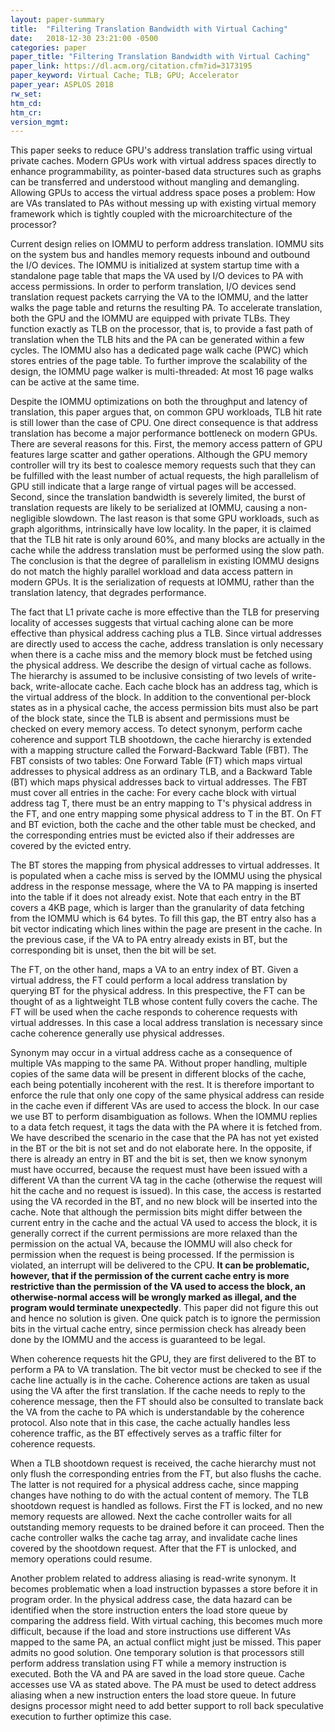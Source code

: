 ```yaml
---
layout: paper-summary
title:  "Filtering Translation Bandwidth with Virtual Caching"
date:   2018-12-30 23:21:00 -0500
categories: paper
paper_title: "Filtering Translation Bandwidth with Virtual Caching"
paper_link: https://dl.acm.org/citation.cfm?id=3173195
paper_keyword: Virtual Cache; TLB; GPU; Accelerator
paper_year: ASPLOS 2018
rw_set: 
htm_cd: 
htm_cr: 
version_mgmt: 
---
```


This paper seeks to reduce GPU's address translation traffic using virtual private caches. Modern GPUs work with
virtual address spaces directly to enhance programmability, as pointer-based data structures such as graphs can be 
transferred and understood without mangling and demangling. Allowing GPUs to access the virtual address space poses a 
problem: How are VAs translated to PAs without messing up with existing virtual memory framework which is tightly coupled
with the microarchitecture of the processor? 

Current design relies on IOMMU to perform address translation. IOMMU sits on the system bus and handles memory requests 
inbound and outbound the I/O devices. The IOMMU is initialized at system startup time with a standalone page table that
maps the VA used by I/O devices to PA with access permissions. In order to perform translation, I/O devices send translation
request packets carrying the VA to the IOMMU, and the latter walks the page table and returns the resulting PA. To accelerate
translation, both the GPU and the IOMMU are equipped with private TLBs. They function exactly as TLB on the processor, that is,
to provide a fast path of translation when the TLB hits and the PA can be generated within a few cycles. The IOMMU also 
has a dedicated page walk cache (PWC) which stores entries of the page table. To further improve the scalability of the design,
the IOMMU page walker is multi-threaded: At most 16 page walks can be active at the same time. 

Despite the IOMMU optimizations on both the throughput and latency of translation, this paper argues that, on common GPU 
workloads, TLB hit rate is still lower than the case of CPU. One direct consequence is that address translation has become a 
major performance bottleneck on modern GPUs. There are several reasons for this. First, the memory access pattern of GPU 
features large scatter and gather operations. Although the GPU memory controller will try its best to coalesce memory 
requests such that they can be fulfilled with the least number of actual requests, the high parallelism of GPU still 
indicate that a large range of virtual pages will be accessed. Second, since the translation bandwidth is severely limited, 
the burst of translation requests are likely to be serialized at IOMMU, causing a non-negligible slowdown. The last reason
is that some GPU workloads, such as graph algorithms, intrinsically have low locality. In the paper, it is claimed that
the TLB hit rate is only around 60%, and many blocks are actually in the cache while the address translation must be 
performed using the slow path. The conclusion is that the degree of parallelism in existing IOMMU designs do not 
match the highly parallel workload and data access pattern in modern GPUs. It is the serialization of requests at IOMMU,
rather than the translation latency, that degrades performance.

The fact that L1 private cache is more effective than the TLB for preserving locality of accesses suggests that virtual
caching alone can be more effective than physical address caching plus a TLB. Since virtual addresses are directly
used to access the cache, address translation is only necessary when there is a cache miss and the memory block must
be fetched using the physical address. We describe the design of virtual cache as follows. The hierarchy is assumed to 
be inclusive consisting of two levels of write-back, write-allocate cache. Each cache block has an address tag, which is the 
virtual address of the block. In addition to the conventional per-block states as in a physical cache, the access 
permission bits must also be part of the block state, since the TLB is absent and permissions must be checked on every 
memory access. To detect synonym, perform cache coherence and support TLB shootdown, the cache hierarchy is extended 
with a mapping structure called the Forward-Backward Table (FBT). The FBT consists of two tables: One Forward Table (FT)
which maps virtual addresses to physical address as an ordinary TLB, and a Backward Table (BT) which maps physical
addresses back to virtual addresses. The FBT must cover all entries in the cache: For every cache block with virtual 
address tag T, there must be an entry mapping to T's physical address in the FT, and one entry mapping some physical 
address to T in the BT. On FT and BT eviction, both the cache and the other table must be checked, and the corresponding
entries must be evicted also if their addresses are covered by the evicted entry. 

The BT stores the mapping from physical addresses to virtual addresses. It is populated when a cache miss is served by 
the IOMMU using the physical address in the response message, where the VA to PA mapping is inserted into the table if
it does not already exist. Note that each entry in the BT covers a 4KB page, which is larger than the granularity of 
data fetching from the IOMMU which is 64 bytes. To fill this gap, the BT entry also has a bit vector indicating which 
lines within the page are present in the cache. In the previous case, if the VA to PA entry already exists in BT, 
but the corresponding bit is unset, then the bit will be set.

The FT, on the other hand, maps a VA to an entry index of BT. Given a virtual address, the FT could perform a 
local address translation by querying BT for the physical address. In this prespective, the FT can be thought of 
as a lightweight TLB whose content fully covers the cache. The FT will be used when the cache responds to coherence
requests with virtual addresses. In this case a local address translation is necessary since cache coherence 
generally use physical addresses.

Synonym may occur in a virtual address cache as a consequence of multiple VAs mapping to the same PA. Without proper 
handling, multiple copies of the same data will be present in different blocks of the cache, each being potentially 
incoherent with the rest. It is therefore important to enforce the rule that only one copy of the same physical address 
can reside in the cache even if different VAs are used to access the block. In our case we use BT to perform disambiguation 
as follows. When the IOMMU replies to a data fetch request, it tags the data with the PA where it is fetched from.
We have described the scenario in the case that the PA has not yet existed in the BT or the bit is not set and do not 
elaborate here. In the opposite, if there is already an entry in BT and the bit is set, then we know synonym must have 
occurred, because the request must have been issued with a different VA than the current VA tag in the cache (otherwise 
the request will hit the cache and no request is issued). In this case, the access is restarted using the VA recorded 
in the BT, and no new block will be inserted into the cache. Note that although the permission bits might differ
between the current entry in the cache and the actual VA used to access the block, it is generally correct if the 
current permissions are more relaxed than the permission on the actual VA, because the IOMMU will also check for 
permission when the request is being processed. If the permission is violated, an interrupt will be delivered to the 
CPU. **It can be problematic, however, that if the permission of the current cache entry is more restrictive than 
the permission of the VA used to access the block, an otherwise-normal access will be wrongly marked as illegal,
and the program would terminate unexpectedly**. This paper did not figure this out and hence no solution is given.
One quick patch is to ignore the permission bits in the virtual cache entry, since permission check has already
been done by the IOMMU and the access is guaranteed to be legal.

When coherence requests hit the GPU, they are first delivered to the BT to perform a PA to VA translation. The bit 
vector must be checked to see if the cache line actually is in the cache. Coherence actions are taken as usual
using the VA after the first translation. If the cache needs to reply to the coherence message, then the FT
should also be consulted to translate back the VA from the cache to PA which is understandable by the coherence protocol.
Also note that in this case, the cache actually handles less coherence traffic, as the BT effectively serves as a 
traffic filter for coherence requests.

When a TLB shootdown request is received, the cache hierarchy must not only flush the corresponding entries from the 
FT, but also flushs the cache. The latter is not required for a physical address cache, since mapping changes have 
nothing to do with the actual content of memory. The TLB shootdown request is handled as follows. First the FT is 
locked, and no new memory requests are allowed. Next the cache controller waits for all outstanding memory requests to 
be drained before it can proceed. Then the cache controller walks the cache tag array, and invalidate cache lines
covered by the shootdown request. After that the FT is unlocked, and memory operations could resume.

Another problem related to address aliasing is read-write synonym. It becomes problematic when a load instruction
bypasses a store before it in program order. In the physical address case, the data hazard can be identified when the 
store instruction enters the load store queue by comparing the address field. With virtual caching, this becomes much
more difficult, because if the load and store instructions use different VAs mapped to the same PA, an actual
conflict might just be missed. This paper admits no good solution. One temporary solution is that processors 
still perform address translation using FT while a memory instruction is executed. Both the VA and PA are saved in 
the load store queue. Cache accesses use VA as stated above. The PA must be used to detect address aliasing 
when a new instruction enters the load store queue. In future designs processor might need to add better support
to roll back speculative execution to further optimize this case.  